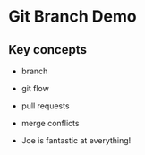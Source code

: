 # Git Branch Demo

## Key concepts

- branch
- git flow
- pull requests
- merge conflicts

- Joe is fantastic at everything!
